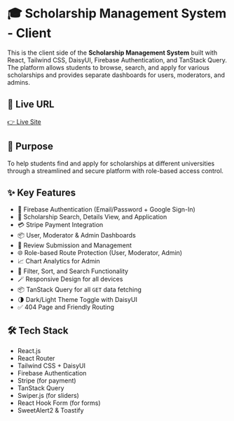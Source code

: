 # 🎓 Scholarship Management System - Client

This is the client side of the **Scholarship Management System** built with React, Tailwind CSS, DaisyUI, Firebase Authentication, and TanStack Query. The platform allows students to browse, search, and apply for various scholarships and provides separate dashboards for users, moderators, and admins.

## 🚀 Live URL
[👉 Live Site](https://scholar-nest.netlify.app/)

## 🧠 Purpose
To help students find and apply for scholarships at different universities through a streamlined and secure platform with role-based access control.

## ✨ Key Features

- 🔐 Firebase Authentication (Email/Password + Google Sign-In)
- 🧾 Scholarship Search, Details View, and Application
- 💳 Stripe Payment Integration
- 📦 User, Moderator & Admin Dashboards
- 📝 Review Submission and Management
- 🌐 Role-based Route Protection (User, Moderator, Admin)
- 📈 Chart Analytics for Admin
- 🔎 Filter, Sort, and Search Functionality
- 🪄 Responsive Design for all devices
- 📦 TanStack Query for all `GET` data fetching
- 🌗 Dark/Light Theme Toggle with DaisyUI
- ✅ 404 Page and Friendly Routing

## 🛠️ Tech Stack

- React.js
- React Router
- Tailwind CSS + DaisyUI
- Firebase Authentication
- Stripe (for payment)
- TanStack Query
- Swiper.js (for sliders)
- React Hook Form (for forms)
- SweetAlert2 & Toastify



